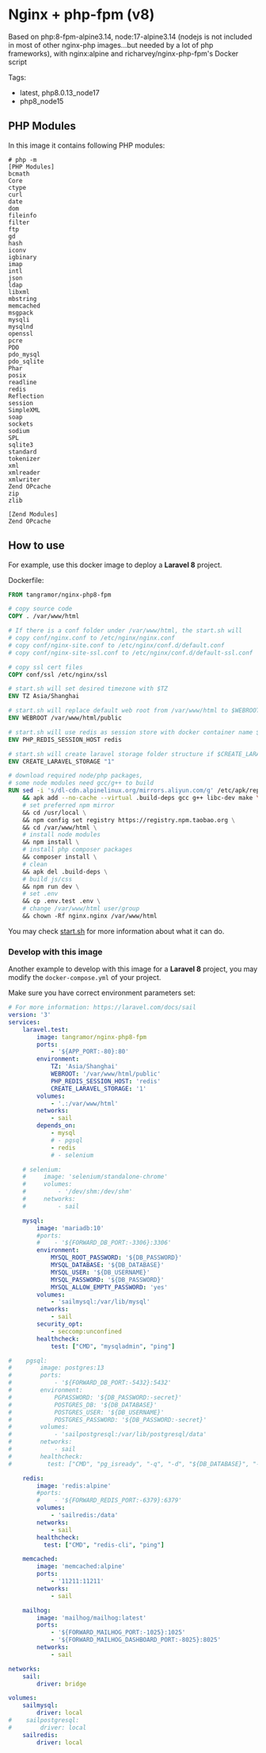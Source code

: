 # Nginx + php-fpm (v8)

Based on php:8-fpm-alpine3.14, node:17-alpine3.14 (nodejs is not included in most of other nginx-php images...but needed by a lot of php frameworks), with nginx:alpine and richarvey/nginx-php-fpm's Docker script

Tags:
* latest, php8.0.13_node17
* php8_node15
## PHP Modules

In this image it contains following PHP modules:

```
# php -m
[PHP Modules]
bcmath
Core
ctype
curl
date
dom
fileinfo
filter
ftp
gd
hash
iconv
igbinary
imap
intl
json
ldap
libxml
mbstring
memcached
msgpack
mysqli
mysqlnd
openssl
pcre
PDO
pdo_mysql
pdo_sqlite
Phar
posix
readline
redis
Reflection
session
SimpleXML
soap
sockets
sodium
SPL
sqlite3
standard
tokenizer
xml
xmlreader
xmlwriter
Zend OPcache
zip
zlib

[Zend Modules]
Zend OPcache
```

## How to use

For example, use this docker image to deploy a **Laravel 8** project.

Dockerfile:

```dockerfile
FROM tangramor/nginx-php8-fpm

# copy source code
COPY . /var/www/html

# If there is a conf folder under /var/www/html, the start.sh will
# copy conf/nginx.conf to /etc/nginx/nginx.conf
# copy conf/nginx-site.conf to /etc/nginx/conf.d/default.conf
# copy conf/nginx-site-ssl.conf to /etc/nginx/conf.d/default-ssl.conf

# copy ssl cert files
COPY conf/ssl /etc/nginx/ssl

# start.sh will set desired timezone with $TZ
ENV TZ Asia/Shanghai

# start.sh will replace default web root from /var/www/html to $WEBROOT
ENV WEBROOT /var/www/html/public

# start.sh will use redis as session store with docker container name $PHP_REDIS_SESSION_HOST
ENV PHP_REDIS_SESSION_HOST redis

# start.sh will create laravel storage folder structure if $CREATE_LARAVEL_STORAGE = 1
ENV CREATE_LARAVEL_STORAGE "1"

# download required node/php packages, 
# some node modules need gcc/g++ to build
RUN sed -i 's/dl-cdn.alpinelinux.org/mirrors.aliyun.com/g' /etc/apk/repositories \
    && apk add --no-cache --virtual .build-deps gcc g++ libc-dev make \
    # set preferred npm mirror
    && cd /usr/local \
    && npm config set registry https://registry.npm.taobao.org \
    && cd /var/www/html \
    # install node modules
    && npm install \
    # install php composer packages
    && composer install \
    # clean
    && apk del .build-deps \
    # build js/css
    && npm run dev \
    # set .env
    && cp .env.test .env \
    # change /var/www/html user/group
    && chown -Rf nginx.nginx /var/www/html
```

You may check [start.sh](https://github.com/tangramor/nginx-php8-fpm/blob/master/start.sh) for more information about what it can do.


### Develop with this image

Another example to develop with this image for a **Laravel 8** project, you may modify the `docker-compose.yml` of your project.

Make sure you have correct environment parameters set:

```yaml
# For more information: https://laravel.com/docs/sail
version: '3'
services:
    laravel.test:
        image: tangramor/nginx-php8-fpm
        ports:
            - '${APP_PORT:-80}:80'
        environment:
            TZ: 'Asia/Shanghai'
            WEBROOT: '/var/www/html/public'
            PHP_REDIS_SESSION_HOST: 'redis'
            CREATE_LARAVEL_STORAGE: '1'
        volumes:
            - '.:/var/www/html'
        networks:
            - sail
        depends_on:
            - mysql
            # - pgsql
            - redis
            # - selenium

    # selenium:
    #     image: 'selenium/standalone-chrome'
    #     volumes:
    #         - '/dev/shm:/dev/shm'
    #     networks:
    #         - sail

    mysql:
        image: 'mariadb:10'
        #ports:
        #    - '${FORWARD_DB_PORT:-3306}:3306'
        environment:
            MYSQL_ROOT_PASSWORD: '${DB_PASSWORD}'
            MYSQL_DATABASE: '${DB_DATABASE}'
            MYSQL_USER: '${DB_USERNAME}'
            MYSQL_PASSWORD: '${DB_PASSWORD}'
            MYSQL_ALLOW_EMPTY_PASSWORD: 'yes'
        volumes:
            - 'sailmysql:/var/lib/mysql'
        networks:
            - sail
        security_opt:
            - seccomp:unconfined
        healthcheck:
            test: ["CMD", "mysqladmin", "ping"]

#    pgsql:
#        image: postgres:13
#        ports:
#            - '${FORWARD_DB_PORT:-5432}:5432'
#        environment:
#            PGPASSWORD: '${DB_PASSWORD:-secret}'
#            POSTGRES_DB: '${DB_DATABASE}'
#            POSTGRES_USER: '${DB_USERNAME}'
#            POSTGRES_PASSWORD: '${DB_PASSWORD:-secret}'
#        volumes:
#            - 'sailpostgresql:/var/lib/postgresql/data'
#        networks:
#            - sail
#        healthcheck:
#          test: ["CMD", "pg_isready", "-q", "-d", "${DB_DATABASE}", "-U", "${DB_USERNAME}"]

    redis:
        image: 'redis:alpine'
        #ports:
        #    - '${FORWARD_REDIS_PORT:-6379}:6379'
        volumes:
            - 'sailredis:/data'
        networks:
            - sail
        healthcheck:
          test: ["CMD", "redis-cli", "ping"]

    memcached:
        image: 'memcached:alpine'
        ports:
            - '11211:11211'
        networks:
            - sail

    mailhog:
        image: 'mailhog/mailhog:latest'
        ports:
            - '${FORWARD_MAILHOG_PORT:-1025}:1025'
            - '${FORWARD_MAILHOG_DASHBOARD_PORT:-8025}:8025'
        networks:
            - sail

networks:
    sail:
        driver: bridge

volumes:
    sailmysql:
        driver: local
#    sailpostgresql:
#        driver: local
    sailredis:
        driver: local
```
